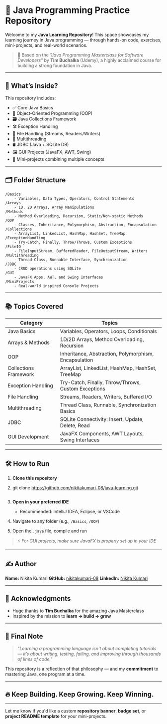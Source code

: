 
# 🚀 Java Programming Practice Repository

Welcome to my **Java Learning Repository**!
This space showcases my learning journey in Java programming — through hands-on code, exercises, mini-projects, and real-world scenarios.

> 📘 Based on the *"Java Programming Masterclass for Software Developers"* by **Tim Buchalka** (Udemy), a highly acclaimed course for building a strong foundation in Java.

---

## 🧠 What’s Inside?

This repository includes:

* ✅ Core Java Basics
* 🧱 Object-Oriented Programming (OOP)
* 🗃️ Java Collections Framework
* 🛠️ Exception Handling
* 📁 File Handling (Streams, Readers/Writers)
* 🔄 Multithreading
* 🛢️ JDBC (Java + SQLite DB)
* 🖼️ GUI Projects (JavaFX, AWT, Swing)
* 🚧 Mini-projects combining multiple concepts

---

## 🗂️ Folder Structure

```
/Basics
    - Variables, Data Types, Operators, Control Statements
/Arrays
    - 1D, 2D Arrays, Array Manipulations
/Methods
    - Method Overloading, Recursion, Static/Non-static Methods
/OOP
    - Classes, Inheritance, Polymorphism, Abstraction, Encapsulation
/Collections
    - ArrayList, LinkedList, HashMap, HashSet, TreeMap
/ExceptionHandling
    - Try-Catch, Finally, Throw/Throws, Custom Exceptions
/FileIO
    - FileInputStream, BufferedReader, FileOutputStream, Writers
/Multithreading
    - Thread Class, Runnable Interface, Synchronization
/JDBC
    - CRUD operations using SQLite
/GUI
    - JavaFX Apps, AWT, and Swing Interfaces
/MiniProjects
    - Real-world inspired Console Projects
```

---

## 📚 Topics Covered

| **Category**          | **Topics**                                            |
| --------------------- | ----------------------------------------------------- |
| Java Basics           | Variables, Operators, Loops, Conditionals             |
| Arrays & Methods      | 1D/2D Arrays, Method Overloading, Recursion           |
| OOP                   | Inheritance, Abstraction, Polymorphism, Encapsulation |
| Collections Framework | ArrayList, LinkedList, HashMap, HashSet, TreeMap      |
| Exception Handling    | Try-Catch, Finally, Throw/Throws, Custom Exceptions   |
| File Handling         | Streams, Readers, Writers, Buffered I/O               |
| Multithreading        | Thread Class, Runnable, Synchronization Basics        |
| JDBC                  | SQLite Connectivity: Insert, Update, Delete, Read     |
| GUI Development       | JavaFX Components, AWT Layouts, Swing Interfaces      |

---

## 🛠️ How to Run

1. **Clone this repository**
2. 
   git clone https://github.com/nikitakumari-08/java-learning.git
   ```
3. **Open in your preferred IDE**

   * Recommended: IntelliJ IDEA, Eclipse, or VSCode
4. Navigate to any folder (e.g., `/Basics`, `/OOP`)
5. Open the `.java` file, compile and run

> ⚡ *For GUI projects, make sure JavaFX is properly set up in your IDE*

---

## ✍️ Author

**Name:** Nikita Kumari
**GitHub:** [nikitakumari-08](https://github.com/nikitakumari-08)
**LinkedIn:** [Nikita Kumari](https://www.linkedin.com/in/nikita-kumari-828bb9368)

---

## 🙌 Acknowledgments

* Huge thanks to **Tim Buchalka** for the amazing Java Masterclass
* Inspired by the mission to **learn → build → grow**

---

## 📣 Final Note

> *"Learning a programming language isn't about completing tutorials — it’s about writing, testing, failing, and improving through thousands of lines of code."*

This repository is a reflection of that philosophy — and my **commitment** to mastering Java, one program at a time.

---

## 🔥 Keep Building. Keep Growing. Keep Winning.

---

Let me know if you'd like a custom **repository banner**, **badge set**, or **project README template** for your mini-projects.



   

